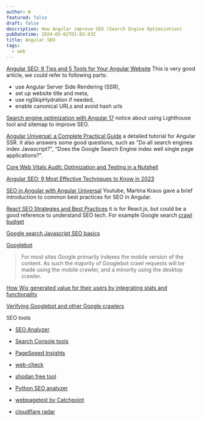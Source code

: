 ```yaml
---
author: W
featured: false
draft: false
description: How Angular improve SEO (Search Engine Optimization)
pubDatetime: 2024-05-02T01:02:03Z
title: Angular SEO
tags:
  - web
---
```


[Angular SEO: 9 Tips and 5 Tools for Your Angular Website](https://asperbrothers.com/blog/angular-seo/) This is very good article, we could refer to following parts:

- use Angular Server Side Rendering (SSR),
- set up website title and meta,
- use ngSkipHydration if needed,
- enable canonical URLs and avoid hash urls

[Search engine optimization with Angular 17](https://www.ganatan.com/tutorials/search-engine-optimization-with-angular) notice about using Lighthouse tool and sitemap to improve SEO.

[Angular Universal: a Complete Practical Guide](https://blog.angular-university.io/angular-universal/) a detailed tutorial for Angular SSR. It also answers some good questions, such as "Do all search engines index Javascript?", "Does the Google Search Engine index well single page applications?".

[Core Web Vitals Audit: Optimization and Testing in a Nutshell](https://asperbrothers.com/blog/core-web-vitals-audit/)

[Angular SEO: 9 Most Effective Techniques to Know in 2023](https://windzoon.com/blog/best-angular-seo-practices/)

[SEO in Angular with Angular Universal](https://www.youtube.com/watch?v=KeT7T_f-H2Q) Youtube, Martina Kraus gave a brief introduction to common best practices for SEO in Angular.

[React SEO Strategies and Best Practices](https://www.toptal.com/react/react-seo-best-practices) it is for React.js, but could be a good reference to understand SEO tech. For example Google search [crawl budget](https://developers.google.com/search/docs/crawling-indexing/large-site-managing-crawl-budget)

[Google search Javascript SEO basics](https://developers.google.com/search/docs/crawling-indexing/javascript/javascript-seo-basics)

[Googlebot](https://developers.google.com/search/docs/crawling-indexing/googlebot)

> For most sites Google primarily indexes the mobile version of the content. As such the majority of Googlebot crawl requests will be made using the mobile crawler, and a minority using the desktop crawler.

[How Wix generated value for their users by integrating stats and functionality](https://developers.google.com/search/case-studies/wix-case-study)

[Verifying Googlebot and other Google crawlers](https://developers.google.com/search/docs/crawling-indexing/verifying-googlebot)

SEO tools

- [SEO Analyzer](https://aioseo.com/seo-analyzer/)

- [Search Console tools](https://search.google.com/search-console/about)

- [PageSpeed Insights](https://pagespeed.web.dev/)

- [web-check](https://web-check.xyz/)

- [shodan free tool](https://www.shodan.io/)

- [Python SEO analyzer](https://github.com/sethblack/python-seo-analyzer)

- [webpagetest by Catchpoint](https://www.webpagetest.org/)

- [cloudflare radar](https://radar.cloudflare.com)

[]()

[]()
